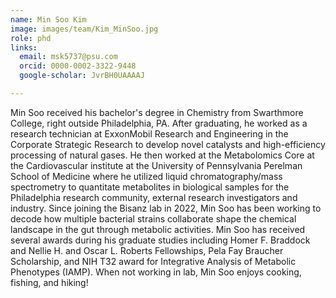 ```yaml
---
name: Min Soo Kim
image: images/team/Kim_MinSoo.jpg
role: phd
links:
  email: msk5737@psu.com
  orcid: 0000-0002-3322-9448
  google-scholar: JvrBH0UAAAAJ

---
```


Min Soo received his bachelor's degree in Chemistry from Swarthmore College, right outside Philadelphia, PA. After graduating, he worked as a research technician at ExxonMobil Research and Engineering in the Corporate Strategic Research to develop novel catalysts and high-efficiency processing of natural gases. He then worked at the Metabolomics Core at the Cardiovascular institute at the University of Pennsylvania Perelman School of Medicine where he utilized liquid chromatography/mass spectrometry to quantitate metabolites in biological samples for the Philadelphia research community, external research investigators and industry. Since joining the Bisanz lab in 2022, Min Soo has been working to decode how multiple bacterial strains collaborate shape the chemical landscape in the gut through metabolic activities. Min Soo has received several awards during his graduate studies including Homer F. Braddock and Nellie H. and Oscar L. Roberts Fellowships, Pela Fay Braucher Scholarship, and NIH T32 award for Integrative Analysis of Metabolic Phenotypes (IAMP). When not working in lab, Min Soo enjoys cooking, fishing, and hiking!
